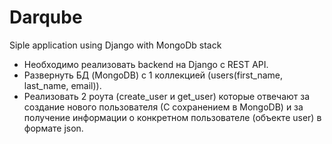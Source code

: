 # Darqube
Siple application using Django with MongoDb stack

* Необходимо реализовать backend на Django с REST API.
* Развернуть БД (MongoDB) с 1 коллекцией (users(first_name, last_name, email)).
* Реализовать 2 роута (create_user и get_user) которые отвечают за создание нового пользователя (С сохранением в MongoDB) и за получение информации о конкретном пользователе (объекте user) в формате json.

